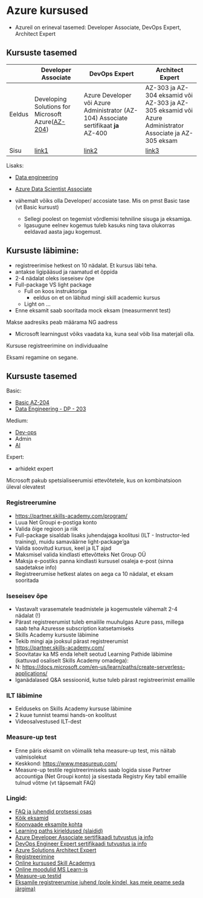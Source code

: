 # Azure kursused

- Azureil on erineval tasemed: Developer Associate, DevOps Expert, Architect Expert

## Kursuste tasemed

|  | Developer Associate | DevOps Expert | Architect Expert |
| -----------  | ----------- | ----------- |  ----------- |
| Eeldus | Developing Solutions for Microsoft Azure([AZ-204](https://docs.microsoft.com/en-us/learn/certifications/exams/az-204))| Azure Developer või Azure Administrator (AZ-104) Associate sertifikaat **ja**  <br> AZ-400 | AZ-303 ja AZ-304 eksamid või <br> AZ-303 ja AZ-305 eksamid või <br> Azure Administrator Associate ja AZ-305 eksam | 
| Sisu  | [link1](https://query.prod.cms.rt.microsoft.com/cms/api/am/binary/RE3VJUJ) | [link2](https://query.prod.cms.rt.microsoft.com/cms/api/am/binary/RE3VP84) | [link3](https://query.prod.cms.rt.microsoft.com/cms/api/am/binary/RE3VJUW)  | 

Lisaks:

- [Data engineering](https://docs.microsoft.com/en-us/learn/certifications/exams/dp-203)

- [Azure Data Scientist Associate](https://docs.microsoft.com/en-us/learn/certifications/azure-data-scientist/)

- vähemalt võiks olla Developer/ accosiate tase. Mis on pmst Basic tase (vt Basic kursust)
  - Sellegi poolest on tegemist võrdlemisi tehniline sisuga ja eksamiga.
  - Igasugune eelnev kogemus tuleb kasuks ning tava olukorras eeldavad aasta jagu kogemust. 

## Kursuste läbimine:
- registreerimise hetkest on 10 nädalat. Et kursus läbi teha.
- antakse ligipääsud ja raamatud et õppida
- 2-4 nädalat oleks iseseisev õpe
- Full-package VS light package
    - Full on koos instruktoriga
        - eeldus on et on läbitud mingi skill academic kursus
    - Light on ...
- Enne eksamit saab sooritada mock eksam (measurmennt test)

Makse aadresiks peab määrama NG aadress
- Microsoft learningust võiks vaadata ka, kuna seal võib lisa materjali olla.

Kursuse registreerimine on individuaalne

Eksami regamine on segane.



## Kursuste tasemed

Basic: 
- [Basic AZ-204](https://docs.microsoft.com/en-us/learn/certifications/exams/az-204)
- [Data Engineering - DP - 203](https://docs.microsoft.com/en-us/learn/certifications/exams/dp-203)

Medium:
- [Dev-ops](https://docs.microsoft.com/en-us/learn/certifications/exams/az-400)
- Admin
- [AI](https://docs.microsoft.com/en-us/learn/certifications/exams/ai-102)
                        

Expert:
- arhidekt expert

Microsoft pakub spetsialiseerumisi ettevõtetele, kus on kombinatsioon üleval olevatest


### Registreerumine
- https://partner.skills-academy.com/program/
- Luua Net Groupi e-postiga konto
- Valida õige regioon ja riik
- Full-package sisaldab lisaks juhendajaga koolitusi (ILT - Instructor-led training), muidu samaväärne light-package’ga
- Valida soovitud kursus, keel ja ILT ajad
- Maksmisel valida kindlasti ettevõtteks Net Group OÜ
- Maksja e-postiks panna kindlasti kursusel osaleja e-post (sinna saadetakse info)
- Registreerumise hetkest alates on aega ca 10 nädalat, et eksam sooritada


### Iseseisev õpe
- Vastavalt varasematele teadmistele ja kogemustele vähemalt 2-4 nädalat (!)
- Pärast registreerumist tuleb emailile muuhulgas Azure pass, millega saab teha Azuresse subscription katsetamiseks
- Skills Academy kursuste läbimine
- Tekib mingi aja jooksul pärast registreerumist
- https://partner.skills-academy.com/
- Soovitatav ka MS enda lehelt seotud Learning Pathide läbimine (kattuvad osaliselt Skills Academy omadega):
- N: https://docs.microsoft.com/en-us/learn/paths/create-serverless-applications/	
- Iganädalased Q&A sessioonid, kutse tuleb pärast registreerimist emailile
                                                              

### ILT läbimine
- Eelduseks on Skills Academy kursuse läbimine
- 2 kuue tunnist teamsi hands-on koolitust
- Videosalvestused ILT-dest

### Measure-up test
- Enne päris eksamit on võimalik teha measure-up test, mis näitab valmisolekut
- Keskkond: https://www.measureup.com/	
- Measure-up testile registreerimiseks saab logida sisse Partner accountiga (Net Groupi konto) ja sisestada Registry Key tabil emailile tulnud võtme (vt täpsemalt FAQ)

### Lingid:
- [FAQ ja juhendid protsessi osas](https://partner.skills-academy.com/frequently-asked-questions/)
- [Kõik eksamid](https://docs.microsoft.com/en-us/learn/certifications/browse/)
- [Koonvaade eksamite kohta](https://query.prod.cms.rt.microsoft.com/cms/api/am/binary/RE2PjDI)
- [Learning paths kirjeldused (slaidid)](https://query.prod.cms.rt.microsoft.com/cms/api/am/binary/RE4J5ea) 
- [Azure Developer Associate sertifikaadi tutvustus ja info](https://docs.microsoft.com/en-us/learn/certifications/azure-developer/)
- [DevOps Engineer Expert sertifikaadi tutvustus ja info]()
- [Azure Solutions Architect Expert]()
- [Registreerimine](https://partner.skills-academy.com/program/)
- [Online kursused Skill Academys](https://partner.skills-academy.com/program/)
- [Online moodulid MS Learn-is]()
- [Measure-up testid]()
- [Eksamile registreerumise juhend (pole kindel, kas meie peame seda järgima)](https://docs.microsoft.com/en-us/learn/certifications/register-schedule-exam)
